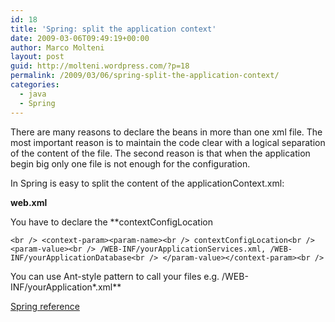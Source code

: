 ```yaml
---
id: 18
title: 'Spring: split the application context'
date: 2009-03-06T09:49:19+00:00
author: Marco Molteni
layout: post
guid: http://molteni.wordpress.com/?p=18
permalink: /2009/03/06/spring-split-the-application-context/
categories:
  - java
  - Spring
---
```

There are many reasons to declare the beans in more than one xml file. The most important reason is to maintain the code clear with a logical separation of the content of the file. The second reason is that when the application begin big only one file is not enough for the configuration.

In Spring is easy to split the content of the applicationContext.xml:
  
**web.xml**
  
You have to declare the **contextConfigLocation
  
`<br />
<context-param><param-name><br />
contextConfigLocation<br />
<param-value><br />
/WEB-INF/yourApplicationServices.xml, /WEB-INF/yourApplicationDatabase<br />
</param-value></context-param><br />
` 
  
<span style="font-weight:normal;">You can use Ant-style pattern to call your files e.g. /WEB-INF/yourApplication*.xml</span>**

[Spring reference](http://static.springframework.org/spring/docs/2.5.x/api/org/springframework/web/context/ContextLoader.html)